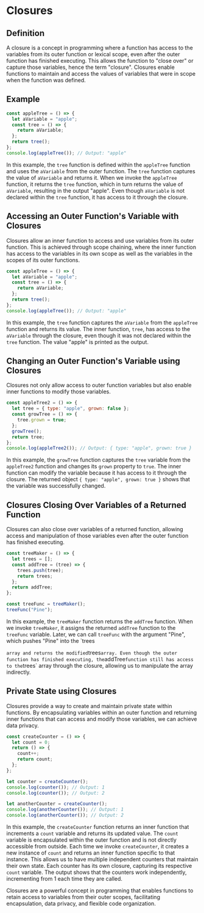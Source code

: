 # Closures

## Definition

A closure is a concept in programming where a function has access to the variables from its outer function or lexical scope, even after the outer function has finished executing. This allows the function to "close over" or capture those variables, hence the term "closure". Closures enable functions to maintain and access the values of variables that were in scope when the function was defined.

## Example

```javascript
const appleTree = () => {
  let aVariable = "apple";
  const tree = () => {
    return aVariable;
  };
  return tree();
};
console.log(appleTree()); // Output: "apple"
```

In this example, the `tree` function is defined within the `appleTree` function and uses the `aVariable` from the outer function. The `tree` function captures the value of `aVariable` and returns it. When we invoke the `appleTree` function, it returns the `tree` function, which in turn returns the value of `aVariable`, resulting in the output "apple". Even though `aVariable` is not declared within the `tree` function, it has access to it through the closure.

## Accessing an Outer Function's Variable with Closures

Closures allow an inner function to access and use variables from its outer function. This is achieved through scope chaining, where the inner function has access to the variables in its own scope as well as the variables in the scopes of its outer functions.

```javascript
const appleTree = () => {
  let aVariable = "apple";
  const tree = () => {
    return aVariable;
  };
  return tree();
};
console.log(appleTree()); // Output: "apple"
```

In this example, the `tree` function captures the `aVariable` from the `appleTree` function and returns its value. The inner function, `tree`, has access to the `aVariable` through the closure, even though it was not declared within the `tree` function. The value "apple" is printed as the output.

## Changing an Outer Function's Variable using Closures

Closures not only allow access to outer function variables but also enable inner functions to modify those variables.

```javascript
const appleTree2 = () => {
  let tree = { type: "apple", grown: false };
  const growTree = () => {
    tree.grown = true;
  };
  growTree();
  return tree;
};
console.log(appleTree2()); // Output: { type: "apple", grown: true }
```

In this example, the `growTree` function captures the `tree` variable from the `appleTree2` function and changes its `grown` property to `true`. The inner function can modify the variable because it has access to it through the closure. The returned object `{ type: "apple", grown: true }` shows that the variable was successfully changed.

## Closures Closing Over Variables of a Returned Function

Closures can also close over variables of a returned function, allowing access and manipulation of those variables even after the outer function has finished executing.

```javascript
const treeMaker = () => {
  let trees = [];
  const addTree = (tree) => {
    trees.push(tree);
    return trees;
  };
  return addTree;
};

const treeFunc = treeMaker();
treeFunc("Pine");
```

In this example, the `treeMaker` function returns the `addTree` function. When we invoke `treeMaker`, it assigns the returned `addTree` function to the `treeFunc` variable. Later, we can call `treeFunc` with the argument "Pine", which pushes "Pine" into the `trees

` array and returns the modified `trees` array. Even though the outer function has finished executing, the `addTree` function still has access to the `trees` array through the closure, allowing us to manipulate the array indirectly.

## Private State using Closures

Closures provide a way to create and maintain private state within functions. By encapsulating variables within an outer function and returning inner functions that can access and modify those variables, we can achieve data privacy.

```javascript
const createCounter = () => {
  let count = 0;
  return () => {
    count++;
    return count;
  };
};

let counter = createCounter();
console.log(counter()); // Output: 1
console.log(counter()); // Output: 2

let anotherCounter = createCounter();
console.log(anotherCounter()); // Output: 1
console.log(anotherCounter()); // Output: 2
```

In this example, the `createCounter` function returns an inner function that increments a `count` variable and returns its updated value. The `count` variable is encapsulated within the outer function and is not directly accessible from outside. Each time we invoke `createCounter`, it creates a new instance of `count` and returns an inner function specific to that instance. This allows us to have multiple independent counters that maintain their own state. Each counter has its own closure, capturing its respective `count` variable. The output shows that the counters work independently, incrementing from 1 each time they are called.

Closures are a powerful concept in programming that enables functions to retain access to variables from their outer scopes, facilitating encapsulation, data privacy, and flexible code organization.
